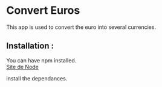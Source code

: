 <h1>Convert Euros</h1>

This app is used to convert the euro into several currencies.

<h2>Installation :</h2>

You can have npm installed.<br>
<a href="https://nodejs.org/fr/">Site de Node</a>

install the dependances.
